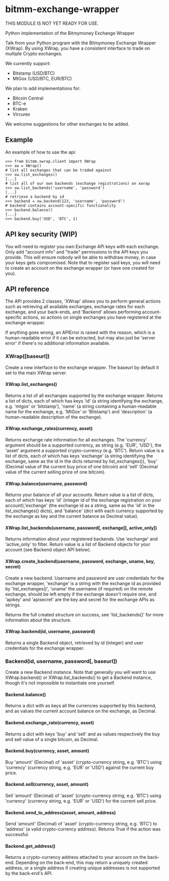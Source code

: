 bitmm-exchange-wrapper
======================

THIS MODULE IS NOT YET READY FOR USE.

Python implementation of the Bitmymoney Exchange Wrapper

Talk from your Python program with the Bitmymoney Exchange Wrapper (XWrap). By
using XWrap, you have a consistent interface to trade on multiple Crypto
exchanges.

We currently support:
* Bitstamp (USD/BTC)
* MtGox (USD/BTC, EUR/BTC)

We plan to add implementations for:
* Bitcoin Central
* BTC-e
* Kraken
* Vircurex

We welcome suggestions for other exchanges to be added.

## Example

An example of how to use the api:

    >>> from bitmm.xwrap.client import XWrap
    >>> xw = XWrap()
    # list all exchanges that can be traded against
    >>> xw.list_exchanges()
    [...]
    # list all of our own backends (exchange registrations) on xwrap
    >>> xw.list_backends('username', 'password')
    [...]
    # retrieve a backend by id
    >>> backend = xw.backend(123, 'username', 'password')
    # backend contains account-specific functionality
    >>> backend.balance()
    {...}
    >>> backend.buy('USD', 'BTC', 1)

## API key security (WIP)

You will need to register you own Exchange API keys with each exchange. Only
add "account info" and "trade" permissions to the API keys you provide. This
will ensure nobody will be able to withdraw money, in case your keys gets
compromised. Note that to register said keys, you will need to create an
account on the exchange wrapper (or have one created for you).

## API reference

The API provides 2 classes, 'XWrap' allows you to perform general actions
such as retrieving all available exchanges, exchange rates for each exchange,
and your back-ends, and 'Backend' allows performing account-specific actions,
so actions on single exchanges you have registered at the exchange wrapper.

If anything goes wrong, an APIError is raised with the reason, which is a
human-readable error if it can be extracted, but may also just be 'server
error' if there's no additional information available.

### XWrap([baseurl])

Create a new interface to the exchange wrapper. The baseurl by default it set
to the main XWrap server.

#### XWrap.list_exchanges()

Returns a list of all exchanges supported by the exchange wrapper. Returns
a list of dicts, each of which has keys 'id' (a string identifying the
exchange, e.g. 'mtgox' or 'bitstamp'), 'name' (a string containing a
human-readable name for the exchange, e.g. 'MtGox' or 'Bitstamp') and
'description' (a human-readable description of the exchange).

#### XWrap.exchange_rates(currency, asset)

Returns exchange rate information for all exchanges. The 'currency' argument
should be a supported currency, as string (e.g. 'EUR', 'USD'), the 'asset'
argument a supported crypto-currency (e.g. 'BTC'). Return value is a list
of dicts, each of which has keys 'exchange' (a string identifying the exchange,
same as the id in the dicts returned by list_exchanges()), 'buy' (Decimal value
of the current buy price of one bitcoin) and 'sell' (Decimal value of the
current selling price of one bitcoin).

#### XWrap.balance(username, password)

Returns your balance of all your accounts. Return value is a list of dicts,
each of which has keys 'id' (integer id of the exchange registration on your
account),'exchange' (the exchange id as a string, same as the 'id' in the
list_exchanges() dicts), and 'balance' (dict with each currency supported by
the exchange as key and the current balance as Decimal value).

#### XWrap.list_backends(username, password[, exchange][, active_only])

Returns information about your registered backends. Use 'exchange' and
'active_only' to filter. Return value is a list of Backend objects for
your account (see Backend object API below).

#### XWrap.create_backend(username, password, exchange, uname, key, secret)

Create a new backend. Username and password are user credentials for the
exchange wrapper, 'exchange' is a string with the exchange id as provided by
'list_exchanges()', 'uname' the username (if required) on the remote exchange,
should be left empty if the exchange doesn't require one, and 'apikey' and
'apisecret' are the key and secret for the exchange APIs as strings.

Returns the full created structure on success, see 'list_backends()' for more
information about the structure.

#### XWrap.backend(id, username, password)

Returns a single Backend object, retrieved by id (integer) and user credentials
for the exchange wrapper.

### Backend(id, username, password[, baseurl])

Create a new Backend instance. Note that generally you will want to use
XWrap.backend() or XWrap.list_backends() to get a Backend instance, though
it's not impossible to instantiate one yourself.

#### Backend.balance()

Returns a dict with as keys all the currencies supported by this backend,
and as values the current account balance on the exchange, as Decimal.

#### Backend.exchange_rate(currency, asset)

Returns a dict with keys 'buy' and 'sell' and as values respectively the buy
and sell value of a single bitcoin, as Decimal.

#### Backend.buy(currency, asset, amount)

Buy 'amount' (Decimal) of 'asset' (crypto-currency string, e.g. 'BTC') using
'currency' (currency string, e.g. 'EUR' or 'USD') against the current buy
price.

#### Backend.sell(currency, asset, amount)

Sell 'amount' (Decimal) of 'asset' (crypto-currency string, e.g. 'BTC') using
'currency' (currency string, e.g. 'EUR' or 'USD') for the current sell price.

#### Backend.send_to_address(asset, amount, address)

Send 'amount' (Decimal) of 'asset' (crypto-currency string, e.g. 'BTC') to
'address' (a valid crypto-currency address). Returns True if the action
was successful.

#### Backend.get_address()

Returns a crypto-currency address attached to your account on the back-end.
Depending on the back-end, this may return a uniquely created address, or
a single address if creating unique addresses is not supported by the
back-end's API.
